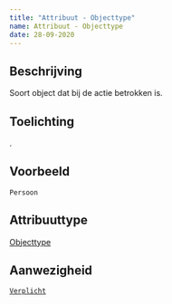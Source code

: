 ```yaml
---
title: "Attribuut - Objecttype"
name: Attribuut - Objecttype
date: 28-09-2020
---
```


## Beschrijving
Soort object dat bij de actie betrokken is.

## Toelichting
.

## Voorbeeld
`Persoon`

## Attribuuttype
[Objecttype](../attribuuttypen/Objecttype.md)

## Aanwezigheid
[`Verplicht`](../../gegevenswoordenboek/readme.md#bijzondere-meta-attributen)

